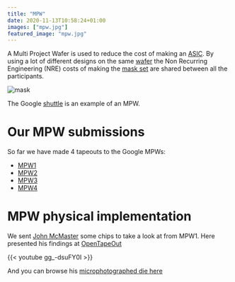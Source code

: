 ```yaml
---
title: "MPW"
date: 2020-11-13T10:58:24+01:00
images: ["mpw.jpg"]
featured_image: "mpw.jpg"
---
```


A Multi Project Wafer is used to reduce the cost of making an [ASIC](/terminology/asic).
By using a lot of different designs on the same [wafer](/terminology/wafer) the Non Recurring Engineering (NRE) costs of making the [mask set](/terminology/maskset) are shared
between all the participants.

![mask](/mpw.jpg)

The Google [shuttle](/terminology/shuttle) is an example of an MPW.

# Our MPW submissions

So far we have made 4 tapeouts to the Google MPWs:

* [MPW1](/post/asic_submitted)
* [MPW2](/post/mpw2-submitted)
* [MPW3](/post/mpw3)
* [MPW4](/post/mpw4_submitted)

# MPW physical implementation

We sent [John McMaster](https://twitter.com/johndmcmaster) some chips to take a look at from MPW1. Here presented his findings at [OpenTapeOut](https://opentapeout.dev)

{{< youtube gg_-dsuFY0I >}}

And you can browse his [microphotographed die here](https://siliconpr0n.org/map/efabless/sky130-mpw1-00010001/mcmaster_mz_mit10x/#x=1341&y=9115&z=6)

